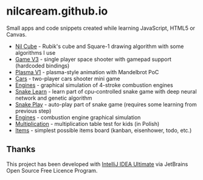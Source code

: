# nilcaream.github.io
Small apps and code snippets created while learning JavaScript, HTML5 or Canvas.

* [Nil Cube](https://nilcaream.github.io/nil-cube) - Rubik's cube and Square-1 drawing algorithm with some algorithms I use
* [Game V3](https://nilcaream.github.io/game-v3) - single player space shooter with gamepad support (hardcoded bindings)
* [Plasma V1](https://nilcaream.github.io/plasma-v1) - plasma-style animation with Mandelbrot PoC
* [Cars](https://nilcaream.github.io/cars) - two-player cars shooter mini game
* [Engines](https://nilcaream.github.io/engines) - graphical simulation of 4-stroke combustion engines
* [Snake Learn](https://nilcaream.github.io/snake/learn.html) - learn part of cpu-controlled snake game with deep neural network and genetic algorithm 
* [Snake Play](https://nilcaream.github.io/snake/play.html) - auto-play part of snake game (requires some learning from previous step) 
* [Engines](https://nilcaream.github.io/engines) - combustion engine graphical simulation 
* [Multiplication](https://nilcaream.github.io/multiplication/multiplication.html) - multiplication table test for kids (in Polish)
* [Items](https://nilcaream.github.io/items) - simplest possible items board (kanban, eisenhower, todo, etc.)

## Thanks
This project has been developed with [IntelliJ IDEA Ultimate](https://www.jetbrains.com/?from=nil+caream) via JetBrains Open Source Free Licence Program.

